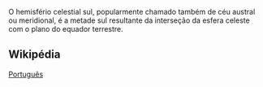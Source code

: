 O hemisfério celestial sul, popularmente chamado também de céu austral ou meridional, é a metade sul resultante da interseção da esfera celeste com o plano do equador terrestre.

## Wikipédia

[Português](https://pt.wikipedia.org/wiki/Hemisf%C3%A9rio_celestial_sul)